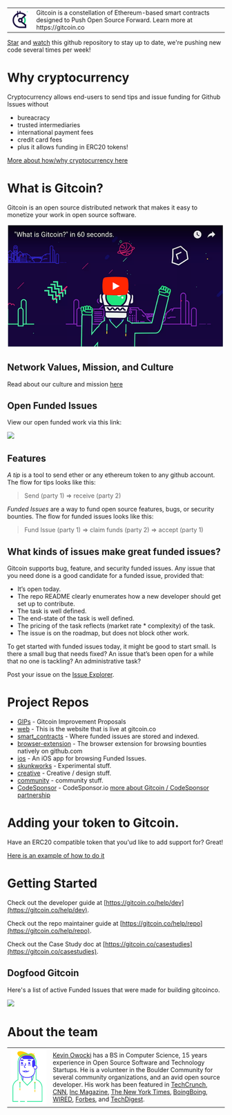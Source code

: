 <table>
<td width=100>
<img src='img/helmet.png'/>
</td>
<td width=800>
Gitcoin is a constellation of Ethereum-based smart contracts designed to Push Open Source Forward. Learn more at https://gitcoin.co
</td>
</table>

[Star](https://github.com/gitcoinco/gitcoinco/stargazers) and [watch](https://github.com/gitcoinco/gitcoinco/watchers) this github repository to stay up to date, we're pushing new code several times per week!


# Why cryptocurrency

Cryptocurrency allows end-users to send tips and issue funding for Github Issues without

* bureacracy
* trusted intermediaries
* international payment fees
* credit card fees
* plus it allows funding in ERC20 tokens!

[More about how/why cryptocurrency here](https://github.com/gitcoinco/gitcoinco/issues/4)

# What is Gitcoin?

Gitcoin is an open source distributed network that makes it easy to monetize your work in open source software.

<a href="https://gitcoin.co/youtube">
    <img src="img/youtube.png">
</a>

## Network Values, Mission, and Culture

Read about our culture and mission [here](https://github.com/gitcoinco/gitcoinco/issues/6 )

## Open Funded Issues

View our open funded work via this link:

<a href="https://gitcoin.co/explorer?q=gitcoinco">
    <img src="https://gitcoin.co/funding/embed?repo=https://github.com/gitcoinco/web">
</a>

## Features

_A tip_ is a tool to send ether or any ethereum token to any github account. The flow for tips looks like this:

> Send (party 1) => receive (party 2)

_Funded Issues_ are a way to fund open source features, bugs, or security bounties. The flow for funded issues looks like this:

> Fund Issue (party 1) => claim funds (party 2) => accept (party 1)

## What kinds of issues make great funded issues?

Gitcoin supports bug, feature, and security funded issues.  Any issue that you need done is a good candidate for a funded issue, provided that:

* It’s open today.
* The repo README clearly enumerates how a new developer should get set up to contribute.
* The task is well defined.
* The end-state of the task is well defined.
* The pricing of the task reflects (market rate * complexity) of the task.
* The issue is on the roadmap, but does not block other work.

To get started with funded issues today, it might be good to start small.  Is there a small bug that needs fixed?  An issue that’s been open for a while that no one is tackling?  An administrative task?

Post your issue on the [Issue Explorer](https://gitcoin.co/explorer).

# Project Repos

* [GIPs](https://github.com/gitcoinco/GIPs) - Gitcoin Improvement Proposals
* [web](https://github.com/gitcoinco/web) - This is the website that is live at gitcoin.co
* [smart_contracts](https://github.com/gitcoinco/smart_contracts) - Where funded issues are stored and indexed.
* [browser-extension](https://github.com/gitcoinco/browser-extension) - The browser extension for browsing bounties natively on github.com
* [ios](https://github.com/gitcoinco/ios) - An iOS app for browsing Funded Issues.
* [skunkworks](https://github.com/gitcoinco/skunkworks) - Experimental stuff.
* [creative](https://github.com/gitcoinco/creative) - Creative / design stuff.
* [community](https://github.com/gitcoinco/community) - community stuff.
* [CodeSponsor](https://github.com/codesponsor/codesponsor) - CodeSponsor.io [more about Gitcoin / CodeSponsor partnership](https://medium.com/gitcoin/code-sponsor-gitcoin-oss-sustainability-5684c4adf4b4)



# Adding your token to Gitcoin.

Have an ERC20 compatible token that you'ud like to add support for?  Great!

[Here is an example of how to do it](https://github.com/gitcoinco/web/pull/155)


# Getting Started

Check out the developer guide at [https://gitcoin.co/help/dev](https://gitcoin.co/help/dev).

Check out the repo maintainer guide at [https://gitcoin.co/help/repo](https://gitcoin.co/help/repo).

Check out the Case Study doc at [https://gitcoin.co/casestudies](https://gitcoin.co/casestudies).

## Dogfood Gitcoin

Here's a list of active Funded Issues that were made for building gitcoinco.

<a href="https://gitcoin.co/explorer/?q=https://github.com/gitcoinco/web">
    <img src='https://gitcoin.co/funding/embed?repo=https://github.com/gitcoinco'>
</a>


# About the team

<table>
<td width=200>
<img src="img/guy.png">
</td>
<td width=800>
<a href="https://twitter.com/owocki">Kevin Owocki</a> has a BS in Computer Science, 15 years experience in Open Source Software and Technology Startups. He is a volunteer in the Boulder Community for several community organizations, and an avid open source developer. His work has been featured in <a href="http://techcrunch.com/2011/02/10/group-dating-startup-ignighter-raises-3-million/" >TechCrunch</a>, <a href="http://www.cnn.com/2011/BUSINESS/03/29/india.online.matchmaking/" >CNN</a>, <a href="http://www.inc.com/30under30/2011/profile-adam-sachs-kevin-owocki-and-dan-osit-founders-ignighter.html" >Inc Magazine</a>, <a href="http://www.nytimes.com/2011/02/20/business/20ignite.html?_r=4&amp;amp;pagewanted=1&amp;amp;ref=business"  >The New York Times</a>, <a href="http://boingboing.net/2011/09/24/tosamend-turn-all-online-i-agree-buttons-into-negotiations.html" >BoingBoing</a>, <a href="http://www.wired.com/2015/12/kevin-owocki-adblock-to-bitcoin/"  >WIRED</a>, <a href="https://www.forbes.com/sites/amycastor/2017/08/31/toothpick-takes-top-prize-in-silicon-beach-ethereum-hackathon/#6bf23b7452ad" >Forbes</a>, and <a href="http://www.techdigest.tv/2007/08/super_mario_get_1.html" >TechDigest</a>.
</td>
</table>
